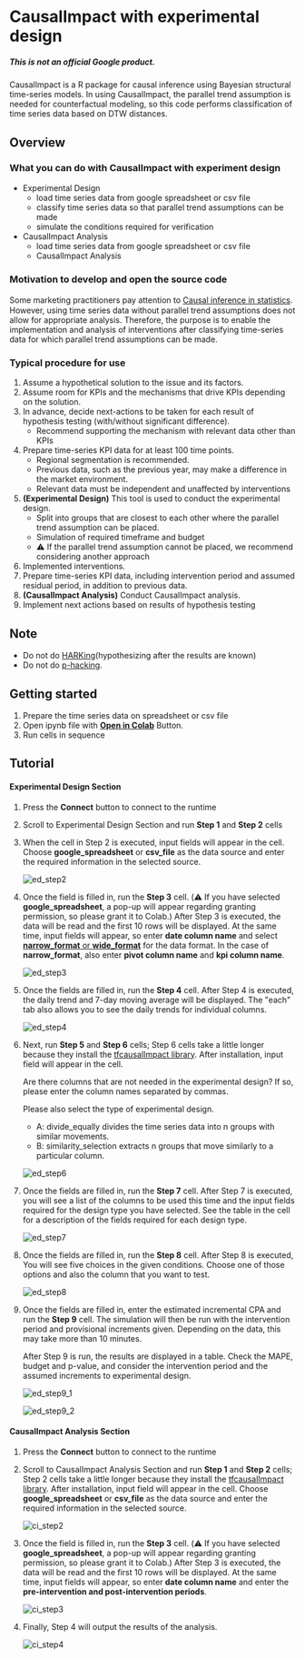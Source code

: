 # CausalImpact with experimental design

##### This is not an official Google product.

CausalImpact is a R package for causal inference using Bayesian structural
time-series models. In using CausalImpact, the parallel trend assumption is
needed for counterfactual modeling, so this code performs classification of time
series data based on DTW distances.

## Overview

### What you can do with CausalImpact with experiment design

-   Experimental Design
    -   load time series data from google spreadsheet or csv file
    -   classify time series data so that parallel trend assumptions can be made
    -   simulate the conditions required for verification
-   CausalImpact Analysis
    -   load time series data from google spreadsheet or csv file
    -   CausalImpact Analysis

### Motivation to develop and open the source code

Some marketing practitioners pay attention to
[Causal inference in statistics](https://en.wikipedia.org/wiki/Causal_inference).　However,
using time series data without parallel trend assumptions does not allow for
appropriate analysis. Therefore, the purpose is to enable the implementation and
analysis of interventions after classifying time-series data for which parallel
trend assumptions can be made.

### Typical procedure for use

1. Assume a hypothetical solution to the issue and its factors.
2. Assume room for KPIs and the mechanisms that drive KPIs depending on the solution.
3. In advance, decide next-actions to be taken for each result of hypothesis testing (with/without significant difference).
    - Recommend supporting the mechanism with relevant data other than KPIs
4. Prepare time-series KPI data for at least 100 time points.
    - Regional segmentation is recommended.
    - Previous data, such as the previous year, may make a difference in the market environment.
    - Relevant data must be independent and unaffected by interventions
5. **(Experimental Design)** This tool is used to conduct the experimental design. 
    - Split into groups that are closest to each other where the parallel trend assumption can be placed.
    - Simulation of required timeframe and budget
    - :warning: If the parallel trend assumption cannot be placed, we recommend considering another approach
6. Implemented interventions.
7. Prepare time-series KPI data, including intervention period and assumed residual period, in addition to previous data.
8. **(CausalImpact Analysis)** Conduct CausalImpact analysis.
9. Implement next actions based on results of hypothesis testing

## Note

-   Do not do [HARKing](https://en.wikipedia.org/wiki/HARKing)(hypothesizing after the results are known)
-   Do not do [p-hacking](https://en.wikipedia.org/wiki/Data_dredging). 

## Getting started

1.  Prepare the time series data on spreadsheet or csv file
2.  Open ipynb file with **[Open in Colab](https://colab.research.google.com/github/google/business_intelligence_group/blob/main/solutions/causal-impact/CausalImpact_with_Experimental_Design.ipynb)** Button.
3.  Run cells in sequence

## Tutorial

#### Experimental Design Section

1. Press the **Connect** button to connect to the runtime

2. Scroll to Experimental Design Section and run **Step 1** and **Step 2** cells

3. When the cell in Step 2 is executed, input fields will appear in the cell. Choose **google_spreadsheet** or **csv_file** as the data source and enter the required information in the selected source.

    ![ed_step2](https://user-images.githubusercontent.com/61218928/213386208-b43fba73-953a-4087-b65d-a1a3e008bad1.png)

4. Once the field is filled in, run the **Step 3** cell. (:warning: If you have selected **google_spreadsheet**, a pop-up will appear regarding granting permission, so please grant it to Colab.) After Step 3 is executed, the data will be read and the first 10 rows will be displayed. At the same time, input fields will appear, so enter **date column name** and select [**narrow_format** or **wide_format**](https://en.wikipedia.org/wiki/Wide_and_narrow_data) for the data format. In the case of **narrow_format**, also enter **pivot column name** and **kpi column name**.

    ![ed_step3](https://user-images.githubusercontent.com/61218928/213605948-aa150663-cbef-4939-9e9b-9b87c46c1b7f.png)

5. Once the fields are filled in, run the **Step 4** cell. After Step 4 is executed, the daily trend and 7-day moving average will be displayed. The "each" tab also allows you to see the daily trends for individual columns.

    ![ed_step4](https://user-images.githubusercontent.com/61218928/213606481-2704c85e-b1fa-455c-b324-797bece7b6be.png)
    
6. Next, run **Step 5** and **Step 6** cells; Step 6 cells take a little longer because they install the [tfcausalImpact library](https://github.com/WillianFuks/tfcausalimpact). After installation, input field will appear in the cell. 

    Are there columns that are not needed in the experimental design? If so, please enter the column names separated by commas. 
    
    Please also select the type of experimental design.
    * A: divide_equally divides the time series data into n groups with similar movements.
    * B: similarity_selection extracts n groups that move similarly to a particular column.

    ![ed_step6](https://user-images.githubusercontent.com/61218928/213608197-c4fcfae9-8704-4d5d-8333-553ca62aa362.png)

7. Once the fields are filled in, run the **Step 7** cell. After Step 7 is executed, you will see a list of the columns to be used this time and the input fields required for the design type you have selected. See the table in the cell for a description of the fields required for each design type.

    ![ed_step7](https://user-images.githubusercontent.com/61218928/213626558-16235d53-e964-4873-bdca-ef2dfa09aebd.png)
    
8. Once the fields are filled in, run the **Step 8** cell. After Step 8 is executed, You will see five choices in the given conditions. Choose one of those options and also the column that you want to test.

    ![ed_step8](https://user-images.githubusercontent.com/61218928/213634044-4a513433-d729-4cb3-8644-d70ddd5db3ef.png)

9. Once the fields are filled in, enter the estimated incremental CPA and run the **Step 9** cell. The simulation will then be run with the intervention period and provisional increments given. Depending on the data, this may take more than 10 minutes. 

    After Step 9 is run, the results are displayed in a table. Check the MAPE, budget and p-value, and consider the intervention period and the assumed increments to experimental design.
    
    ![ed_step9_1](https://user-images.githubusercontent.com/61218928/213636393-c3ad5fe3-a373-4f0e-b3e3-602013a433d6.png)
    
    ![ed_step9_2](https://user-images.githubusercontent.com/61218928/213636438-13e18342-8162-4985-be29-df9bb9f6cfbc.png)


#### CausalImpact Analysis Section

1. Press the **Connect** button to connect to the runtime

2. Scroll to CausalImpact Analysis Section and run **Step 1** and **Step 2** cells; Step 2 cells take a little longer because they install the [tfcausalImpact library](https://github.com/WillianFuks/tfcausalimpact). After installation, input field will appear in the cell. Choose **google_spreadsheet** or **csv_file** as the data source and enter the required information in the selected source. 

    ![ci_step2](https://user-images.githubusercontent.com/61218928/213954122-1d98cf80-769a-40f7-9608-f1813dadd20c.png)

3. Once the field is filled in, run the **Step 3** cell. (:warning: If you have selected **google_spreadsheet**, a pop-up will appear regarding granting permission, so please grant it to Colab.) After Step 3 is executed, the data will be read and the first 10 rows will be displayed. At the same time, input fields will appear, so enter **date column name** and enter the **pre-intervention and post-intervention periods**.

    ![ci_step3](https://user-images.githubusercontent.com/61218928/213954140-69441d35-fc16-40bd-959f-cd5fb6c932db.png)

4. Finally, Step 4 will output the results of the analysis.

    ![ci_step4](https://user-images.githubusercontent.com/61218928/213954148-2c811170-d025-4663-a91c-d7941ce48ae3.png)
